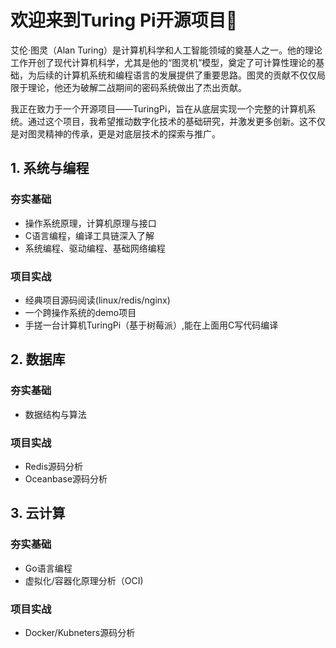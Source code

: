# 欢迎来到Turing Pi开源项目👋

艾伦·图灵（Alan Turing）是计算机科学和人工智能领域的奠基人之一。他的理论工作开创了现代计算机科学，尤其是他的“图灵机”模型，奠定了可计算性理论的基础，为后续的计算机系统和编程语言的发展提供了重要思路。图灵的贡献不仅仅局限于理论，他还为破解二战期间的密码系统做出了杰出贡献。

我正在致力于一个开源项目——TuringPi，旨在从底层实现一个完整的计算机系统。通过这个项目，我希望推动数字化技术的基础研究，并激发更多创新。这不仅是对图灵精神的传承，更是对底层技术的探索与推广。


## 1. 系统与编程
### 夯实基础
- 操作系统原理，计算机原理与接口
- C语言编程，编译工具链深入了解
- 系统编程、驱动编程、基础网络编程

### 项目实战
- 经典项目源码阅读(linux/redis/nginx)
- 一个跨操作系统的demo项目
- 手搓一台计算机TuringPi（基于树莓派）,能在上面用C写代码编译

## 2. 数据库
### 夯实基础
- 数据结构与算法

### 项目实战
- Redis源码分析
- Oceanbase源码分析

## 3. 云计算
### 夯实基础
- Go语言编程
- 虚拟化/容器化原理分析（OCI)

### 项目实战
- Docker/Kubneters源码分析